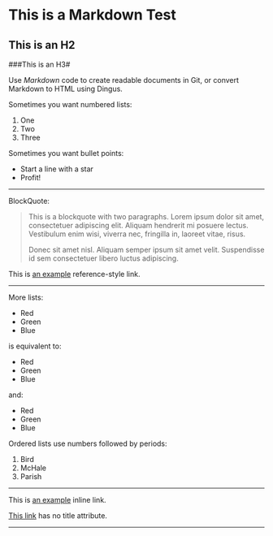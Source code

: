 This is a Markdown Test
=======================
This is an H2
-------------
###This is an H3#

Use *Markdown* code to create readable documents in Git, or convert Markdown to HTML using Dingus.

Sometimes you want numbered lists:

1. One
2. Two
3. Three

Sometimes you want bullet points:

* Start a line with a star
* Profit!

***

BlockQuote:

> This is a blockquote with two paragraphs. Lorem ipsum dolor sit amet,
> consectetuer adipiscing elit. Aliquam hendrerit mi posuere lectus.
> Vestibulum enim wisi, viverra nec, fringilla in, laoreet vitae, risus.
> 
> Donec sit amet nisl. Aliquam semper ipsum sit amet velit. Suspendisse
> id sem consectetuer libero luctus adipiscing.

This is [an example][id] reference-style link.

***

More lists:

*   Red
*   Green
*   Blue

is equivalent to:

+   Red
+   Green
+   Blue

and:

-   Red
-   Green
-   Blue

Ordered lists use numbers followed by periods:

1.  Bird
2.  McHale
3.  Parish

***

This is [an example](http://example.com/ "Title") inline link.

[This link](http://example.net/) has no title attribute.

***

[id]: http://example.com/  "Optional Title Here"
